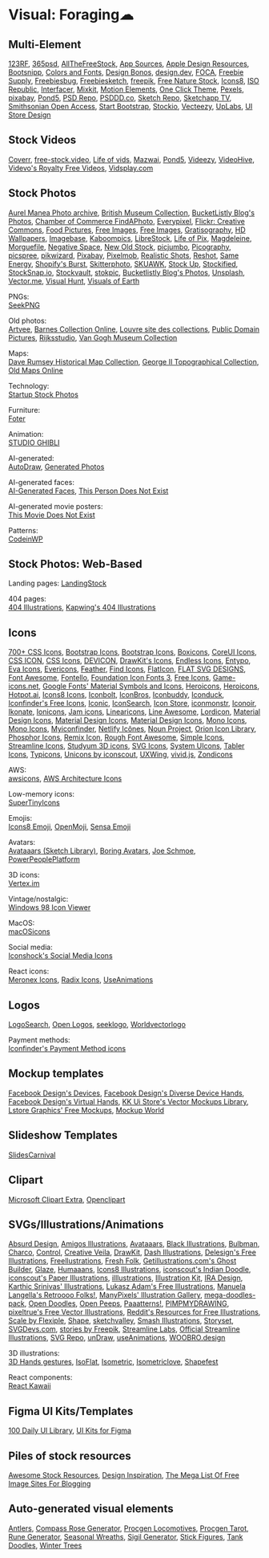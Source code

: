 # Visual: Foraging☁

## Multi-Element

[123RF](https://www.123rf.com/), [365psd](https://365psd.com/),
[AllTheFreeStock](https://allthefreestock.com/), [App Sources](http://www.sketchappsources.com/),
[Apple Design Resources](https://developer.apple.com/design/resources/),
[Bootsnipp](https://bootsnipp.com/),
[Colors and Fonts](https://www.colorsandfonts.com/),
[Design Bonos](https://designbonos.com/),
[design.dev](https://design.dev/),
[FOCA](https://https://focastock.com/), [Freebie Supply](https://freebiesupply.com/), [Freebiesbug](https://freebiesbug.com/), [Freebiesketch](https://freebiesketch.com/), [freepik](https://www.freepik.com/), [Free Nature Stock](https://freenaturestock.com/),
[Icons8](https://icons8.com/), [ISO Republic](https://isorepublic.com/), [Interfacer](https://interfacer.xyz/),
[Mixkit](https://mixkit.co/),
[Motion Elements](https://www.motionelements.com/),
[One Click Theme](https://www.oneclicktheme.com/),
[Pexels](https://www.pexels.com/), [pixabay](https://pixabay.com/), [Pond5](https://www.pond5.com/), [PSD Repo](https://psdrepo.com/), [PSDDD.co](https://psddd.co/),
[Sketch Repo](https://sketchrepo.com/), [Sketchapp TV](http://sketchapp.tv/), [Smithsonian Open Access](https://www.si.edu/openaccess), [Start Bootstrap](https://startbootstrap.com/), [Stockio](https://www.stockio.com/),
[Vecteezy](https://www.vecteezy.com/),
[UpLabs](https://www.uplabs.com/), [UI Store Design](https://www.uistore.design/)

## Stock Videos

[Coverr](https://coverr.co/),
[free-stock.video](https://free-stock.video/),
[Life of vids](https://www.lifeofvids.com/),
[Mazwai](https://mazwai.com/),
[Pond5](https://www.pond5.com/),
[Videezy](https://www.videezy.com/),
[VideoHive](https://videohive.net/),
[Videvo's Royalty Free Videos](https://www.videvo.net/stock-video-footage/),
[Vidsplay.com](https://www.vidsplay.com/)

## Stock Photos

[Aurel Manea Photo archive](http://aurelm.com/portfolio/aurel-manea-photo-archive/),
[British Museum Collection](https://www.britishmuseum.org/collection), [BucketListly Blog's Photos](https://www.bucketlistly.blog/photos/),
[Chamber of Commerce FindAPhoto](https://www.chamberofcommerce.org/findaphoto/),
[Everypixel](https://www.everypixel.com/),
[Flickr: Creative Commons](https://www.flickr.com/creativecommons/), [Food Pictures](https://www.foodiesfeed.com/), [Free Images](https://www.freeimages.com/), [Free Images](https://www.goodfreephotos.com/),
[Gratisography](https://gratisography.com/),
[HD Wallpapers](https://uhdwallpapers.org/),
[Imagebase](https://imagebase.net/),
[Kaboompics](https://kaboompics.com/),
[LibreStock](https://librestock.com/), [Life of Pix](https://www.lifeofpix.com/),
[Magdeleine](https://magdeleine.co/), [Morguefile](https://morguefile.com/photos),
[Negative Space](https://negativespace.co/), [New Old Stock](https://nos.twnsnd.co/),
[picjumbo](https://picjumbo.com/), [Picography](https://picography.co), [picspree](https://picspree.com/), [pikwizard](https://pikwizard.com/), [Pixabay](https://pixabay.com), [Pixelmob](https://pixelmob.co/),
[Realistic Shots](https://realisticshots.com/), [Reshot](https://www.reshot.com/),
[Same Energy](https://same.energy/), [Shopify's Burst](https://burst.shopify.com/), [Skitterphoto](https://skitterphoto.com/), [SKUAWK](http://skuawk.com/), [Stock Up](https://www.sitebuilderreport.com/stock-up/), [Stockified](https://www.stockified.com/), [StockSnap.io](https://stocksnap.io/), [Stockvault](https://www.stockvault.net/), [stokpic](https://stokpic.com/),
[Bucketlistly Blog's Photos](https://www.bucketlistly.blog/photos),
[Unsplash](https://unsplash.com/),
[Vector.me](https://vector.me/), [Visual Hunt](https://visualhunt.com/), [Visuals of Earth](https://visualsofearth.com/)

PNGs:  
[SeekPNG](https://www.seekpng.com/)

Old photos:  
[Artvee](https://artvee.com/),
[Barnes Collection Online](https://collection.barnesfoundation.org/),
[Louvre site des collections](https://collections.louvre.fr/en/),
[Public Domain Pictures](https://www.publicdomainpictures.net/),
[Rijksstudio](https://www.rijksmuseum.nl/en/rijksstudio),
[Van Gogh Museum Collection](https://www.vangoghmuseum.nl/en/collection)

Maps:  
[Dave Rumsey Historical Map Collection](https://www.davidrumsey.com/),
[George II Topographical Collection](https://www.flickr.com/photos/tags/georgeiiitopographicalcollection),
[Old Maps Online](https://www.oldmapsonline.org/)

Technology:  
[Startup Stock Photos](https://startupstockphotos.com/)

Furniture:  
[Foter](https://foter.com/)

Animation:  
[STUDIO GHIBLI](https://www.ghibli.jp/info/013251/)

AI-generated:  
[AutoDraw](https://www.autodraw.com/),
[Generated Photos](https://generated.photos/)

AI-generated faces:  
[AI-Generated Faces](https://generated.photos/faces),
[This Person Does Not Exist](https://thispersondoesnotexist.com/)

AI-generated movie posters:  
[This Movie Does Not Exist](https://thismoviedoesnotexist.org/movie/unique-presence-1)

Patterns:  
[CodeinWP](https://www.codeinwp.com/pattern-collection/)

## Stock Photos: Web-Based

Landing pages:
[LandingStock](https://landingstock.com/)

404 pages:  
[404 Illustrations](https://error404.fun/),
[Kapwing's 404 Illustrations](https://www.kapwing.com/404-illustrations)

## Icons

[700+ CSS Icons](https://css.gg/),
[Bootstrap Icons](https://icons.getbootstrap.com/), [Bootstrap Icons](http://www.bootstrapicons.com/), [Boxicons](https://boxicons.com/),
[CoreUI Icons](https://coreui.io/icons/), [CSS ICON](https://cssicon.space), [CSS Icons](https://css.gg/app),
[DEVICON](https://devicon.dev/), [DrawKit's Icons](https://www.drawkit.io/free-icons),
[Endless Icons](http://endlessicons.com/), [Entypo](http://www.entypo.com/), [Eva Icons](https://akveo.github.io/eva-icons), [Evericons](http://www.evericons.com/),
[Feather](https://feathericons.com/), [Find Icons](https://findicons.com/), [FlatIcon](https://www.flaticon.com/), [FLAT SVG DESIGNS](https://flat-svg-designs.net/en/icons/all/), [Font Awesome](https://fontawesome.com/icons?d=gallery&m=free), [Fontello](http://fontello.com/), [Foundation Icon Fonts 3](https://zurb.com/playground/foundation-icon-fonts-3), [Free Icons](https://icon-icons.com/),
[Game-icons.net](https://game-icons.net/), [Google Fonts' Material Symbols and Icons](https://fonts.google.com/icons),
[Heroicons](https://heroicons.com/), [Heroicons](https://heroicons.dev/), [Hotpot.ai](https://hotpot.ai/free-icons),
[Icons8 Icons](https://icons8.com/icons/set/undefined), [Iconbolt](https://www.iconbolt.com/), [IconBros](https://www.iconbros.com/), [Iconbuddy](https://iconbuddy.app/), [Iconduck](https://iconduck.com/),
[Iconfinder's Free Icons](https://icons8.com/icons), [Iconic](https://iconic.app/), [IconSearch](https://iconsear.ch/), [Icon Store](https://iconstore.co/), [iconmonstr](https://iconmonstr.com/), [Iconoir](https://iconoir.com/), [Ikonate](https://ikonate.com/), [Ionicons](https://ionicons.com/),
[Jam icons](https://linearicons.com/free),
[Linearicons](https://linearicons.com/free), [Line Awesome](https://icons8.com/line-awesome), [Lordicon](https://lordicon.com/free-icons),
[Material Design Icons](https://materialdesignicons.com/), [Material Design Icons](https://www.materialpalette.com/icons), [Material Design Icons](https://material.io/resources/icons/?style=baseline), [Mono Icons](https://icons.mono.company/),
[Mono Icons](https://icons.mono.company/), [Myiconfinder](http://www.myiconfinder.com/),
[Netlify Icônes](https://icones.netlify.app/), [Noun Project](https://thenounproject.com/),
[Orion Icon Library](https://www.orioniconlibrary.com/),
[Phosphor Icons](https://phosphoricons.com/),
[Remix Icon](https://remixicon.com/), [Rough Font Awesome](https://djamshed.github.io/rough-awesome-font/dist/),
[Simple Icons](https://simpleicons.org/), [Streamline Icons](https://www.streamlinehq.com/icons?tab=free), [Studyum 3D icons](https://studyum.store/), [SVG Icons](http://svgicons.sparkk.fr/), [System UIcons](https://systemuicons.com/),
[Tabler Icons](https://tablericons.com/), [Typicons](https://www.s-ings.com/typicons/),
[Unicons by iconscout](https://iconscout.com/unicons), [UXWing](https://uxwing.com/),
[vivid.js](https://webkul.github.io/vivid/),
[Zondicons](https://www.zondicons.com/)

AWS:  
[awsicons](https://awsicons.dev/),
[AWS Architecture Icons](https://aws.amazon.com/architecture/icons/)

Low-memory icons:  
[SuperTinyIcons](https://github.com/edent/SuperTinyIcons)

Emojis:  
[Icons8 Emoji](https://icons8.com/icon/set/emoji/emoji),
[OpenMoji](https://openmoji.org/),
[Sensa Emoji](https://sensa.co/emoji/)

Avatars:  
[Avataaars (Sketch Library)](https://avataaars.com/),
[Boring Avatars](https://boringavatars.com/),
[Joe Schmoe](https://joeschmoe.io/),
[PowerPeoplePlatform](https://powerpeopleplatform.com/)

3D icons:  
[Vertex.im](https://vertex.im/)

Vintage/nostalgic:  
[Windows 98 Icon Viewer](https://win98icons.alexmeub.com/)

MacOS:  
[macOSicons](https://macosicons.com/#/)

Social media:  
[Iconshock's Social Media Icons](https://www.iconshock.com/social-media-icons/)

React icons:  
[Meronex Icons](https://github.com/meronex/meronex-icons),
[Radix Icons](https://www.radix-ui.com/icons),
[UseAnimations](https://react.useanimations.com/)

## Logos

[LogoSearch](https://logosear.ch/),
[Open Logos](https://openlogos.org/),
[seeklogo](https://seeklogo.com/),
[Worldvectorlogo](https://worldvectorlogo.com/)

Payment methods:  
[Iconfinder's Payment Method icons](https://www.iconfinder.com/iconsets/payment-method-1)

## Mockup templates

[Facebook Design's Devices](https://facebook.design/devices),
[Facebook Design's Diverse Device Hands](https://facebook.design/handskit),
[Facebook Design's Virtual Hands](https://facebook.design/virtual-hands),
[KK Ui Store's Vector Mockups Library](https://mockups.kkuistore.com/),
[Lstore Graphics' Free Mockups](https://www.ls.graphics/free-mockups),
[Mockup World](https://www.ls.graphics/free-mockups)

## Slideshow Templates

[SlidesCarnival](https://www.slidescarnival.com/)

## Clipart

[Microsoft Clipart Extra](https://archive.org/details/mso97clipart),
[Openclipart](https://www.openclipart.org/)

## SVGs/Illustrations/Animations

[Absurd Design](https://absurd.design/), [Amigos Illustrations](https://amigos.blush.design/), [Avataaars](https://avataaars.com/),
[Black Illustrations](https://www.blackillustrations.com/), [Bulbman](https://bulbman.art/),
[Charco](https://www.karthiksrinivas.in/charco), [Control](https://control.rocks/), [Creative Veila](https://www.veila.me/freebies/scandinavian-houses-free-vector-images),
[DrawKit](https://www.drawkit.io/), [Dash Illustrations](https://www.karthiksrinivas.in/dash), [Delesign's Free Illustrations](https://www.delesign.com/free-designs/graphics),
[Freellustrations](https://www.freellustrations.com/), [Fresh Folk](https://fresh-folk.com/),
[Getillustrations.com's Ghost Builder](https://getillustrations.com/illustration-pack/ghost-illustrations-builder), [Glaze](https://www.glazestock.com/),
[Humaaans](https://www.humaaans.com/),
[Icons8 Illustrations](https://icons8.com/illustrations), [iconscout's Indian Doodle](https://iconscout.com/illustration-pack/indian-doodle), [iconscout's Paper Illustrations](https://iconscout.com/paper-illustrations), [illlustrations](https://illlustrations.co/), [Illustration Kit](https://illustrationkit.com/), [IRA Design](https://iradesign.io/gallery/illustrations),
[Karthic Srinivas' Illustrations](https://www.karthiksrinivas.in/illustrations),
[Lukasz Adam's Free Illustrations](https://lukaszadam.com/illustrations),
[Manuela Langella's Retroooo Folks!](https://www.manuelalangella.com/retroooo-folks/), [ManyPixels' Illustration Gallery](https://www.manypixels.co/gallery/),
[mega-doodles-pack](https://github.com/MariaLetta/mega-doodles-pack),
[Open Doodles](https://www.opendoodles.com/), [Open Peeps](https://www.openpeeps.com/),
[Paaatterns!](https://products.ls.graphics/paaatterns/), [PIMPMYDRAWING](https://pimpmydrawing.com/), [pixeltrue's Free Vector Illustrations](https://www.pixeltrue.com/free-illustrations),
[Reddit's Resources for Free Illustrations](https://www.reddit.com/r/FreeIllustrations/),
[Scale by Flexiple](https://2.flexiple.com/scale/all-illustrations), [Shape](https://shape.so/), [sketchvalley](https://sketchvalley.com/), [Smash Illustrations](https://usesmash.com/), [Storyset](https://storyset.com/), [SVGDevs.com](https://svgdevs.com/), [stories by Freepik](https://stories.freepik.com/), [Streamline Labs](https://lab.streamlineicons.com/), [Official Streamline Illustrations](https://app.streamlinehq.com/illustrations), [SVG Repo](https://www.svgrepo.com),
[unDraw](https://undraw.co/illustrations), [useAnimations](https://useanimations.com/),
[WOOBRO.design](https://woobro.design/)

3D illustrations:  
[3D Hands gestures](https://www.handz.design/),
[IsoFlat](https://isoflat.com/), [Isometric](https://isometric.online/), [Isometriclove](https://www.isometriclove.com/),
[Shapefest](https://www.shapefest.com/)

React components:  
[React Kawaii](https://react-kawaii.vercel.app/)

## Figma UI Kits/Templates

[100 Daily UI Library](https://100dailyui.webflow.io/),
[UI Kits for Figma](https://www.uikitsnow.com/)

## Piles of stock resources

[Awesome Stock Resources](https://github.com/neutraltone/awesome-stock-resources),
[Design Inspiration](https://github.com/emmabostian/design-inspiration),
[The Mega List Of Free Image Sites For Blogging](https://www.mattcrampton.com/blog/mega_list_of_free_image_sites_for_blogging/)

## Auto-generated visual elements

[Antlers](https://watabou.itch.io/antlers),
[Compass Rose Generator](https://watabou.itch.io/compass-rose-generator),
[Procgen Locomotives](https://watabou.itch.io/procgen-locomotives),
[Procgen Tarot](https://watabou.itch.io/procgen-tarot),
[Rune Generator](https://watabou.itch.io/rune-generator),
[Seasonal Wreaths](https://watabou.itch.io/wreaths),
[Sigil Generator](https://watabou.itch.io/sigil-generator),
[Stick Figures](https://watabou.itch.io/stick-figures),
[Tank Doodles](https://watabou.itch.io/tank-doodles),
[Winter Trees](https://watabou.itch.io/winter-trees)

